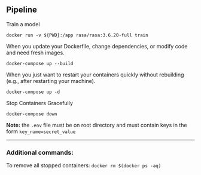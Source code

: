 ## Pipeline
Train a model
```
docker run -v ${PWD}:/app rasa/rasa:3.6.20-full train
```
When you update your Dockerfile, change dependencies, or modify code and need fresh images.
```
docker-compose up --build
```
When you just want to restart your containers quickly without rebuilding (e.g., after restarting your machine).
```
docker-compose up -d
```
Stop Containers Gracefully
```
docker-compose down
```
**Note:** the `.env` file must be on root directory and must contain keys in the form `key_name=secret_value`

---
### Additional commands:
To remove all stopped containers: ```docker rm $(docker ps -aq)```
